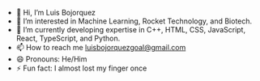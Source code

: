 - 👋 Hi, I’m Luis Bojorquez
- 👀 I’m interested in Machine Learning, Rocket Technology, and Biotech. 
- 🌱 I’m currently developing expertise in C++, HTML, CSS, JavaScript, React, TypeScript, and Python.
- 📫 How to reach me luisbojorquezgoal@gmail.com
- 😄 Pronouns: He/Him
- ⚡ Fun fact: I almost lost my finger once

<!---
lbojo006/lbojo006 is a ✨ special ✨ repository because its `README.md` (this file) appears on your GitHub profile.
You can click the Preview link to take a look at your changes.
--->
